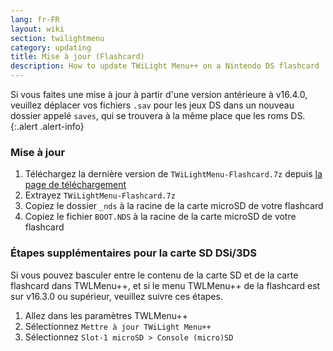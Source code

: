 ```yaml
---
lang: fr-FR
layout: wiki
section: twilightmenu
category: updating
title: Mise à jour (Flashcard)
description: How to update TWiLight Menu++ on a Nintendo DS flashcard
---
```


Si vous faites une mise à jour à partir d'une version antérieure à v16.4.0, veuillez déplacer vos fichiers `.sav` pour les jeux DS dans un nouveau dossier appelé `saves`, qui se trouvera à la même place que les roms DS.
{:.alert .alert-info}

### Mise à jour
1. Téléchargez la dernière version de `TWiLightMenu-Flashcard.7z` depuis [la page de téléchargement](https://github.com/DS-Homebrew/TWiLightMenu/releases)
1. Extrayez `TWiLightMenu-Flashcard.7z`
1. Copiez le dossier `_nds` à la racine de la carte microSD de votre flashcard
1. Copiez le fichier `BOOT.NDS` à la racine de la carte microSD de votre flashcard

### Étapes supplémentaires pour la carte SD DSi/3DS

Si vous pouvez basculer entre le contenu de la carte SD et de la carte flashcard dans TWLMenu++, et si le menu TWLMenu++ de la flashcard est sur v16.3.0 ou supérieur, veuillez suivre ces étapes.

1. Allez dans les paramètres TWLMenu++
1. Sélectionnez `Mettre à jour TWiLight Menu++`
1. Sélectionnez `Slot-1 microSD > Console (micro)SD`
